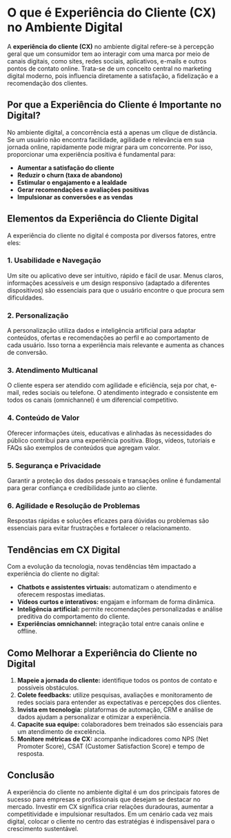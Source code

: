 # O que é Experiência do Cliente (CX) no Ambiente Digital

A **experiência do cliente (CX)** no ambiente digital refere-se à percepção geral que um consumidor tem ao interagir com uma marca por meio de canais digitais, como sites, redes sociais, aplicativos, e-mails e outros pontos de contato online. Trata-se de um conceito central no marketing digital moderno, pois influencia diretamente a satisfação, a fidelização e a recomendação dos clientes.

## Por que a Experiência do Cliente é Importante no Digital?

No ambiente digital, a concorrência está a apenas um clique de distância. Se um usuário não encontra facilidade, agilidade e relevância em sua jornada online, rapidamente pode migrar para um concorrente. Por isso, proporcionar uma experiência positiva é fundamental para:

- **Aumentar a satisfação do cliente**
- **Reduzir o churn (taxa de abandono)**
- **Estimular o engajamento e a lealdade**
- **Gerar recomendações e avaliações positivas**
- **Impulsionar as conversões e as vendas**

## Elementos da Experiência do Cliente Digital

A experiência do cliente no digital é composta por diversos fatores, entre eles:

### 1. Usabilidade e Navegação

Um site ou aplicativo deve ser intuitivo, rápido e fácil de usar. Menus claros, informações acessíveis e um design responsivo (adaptado a diferentes dispositivos) são essenciais para que o usuário encontre o que procura sem dificuldades.

### 2. Personalização

A personalização utiliza dados e inteligência artificial para adaptar conteúdos, ofertas e recomendações ao perfil e ao comportamento de cada usuário. Isso torna a experiência mais relevante e aumenta as chances de conversão.

### 3. Atendimento Multicanal

O cliente espera ser atendido com agilidade e eficiência, seja por chat, e-mail, redes sociais ou telefone. O atendimento integrado e consistente em todos os canais (omnichannel) é um diferencial competitivo.

### 4. Conteúdo de Valor

Oferecer informações úteis, educativas e alinhadas às necessidades do público contribui para uma experiência positiva. Blogs, vídeos, tutoriais e FAQs são exemplos de conteúdos que agregam valor.

### 5. Segurança e Privacidade

Garantir a proteção dos dados pessoais e transações online é fundamental para gerar confiança e credibilidade junto ao cliente.

### 6. Agilidade e Resolução de Problemas

Respostas rápidas e soluções eficazes para dúvidas ou problemas são essenciais para evitar frustrações e fortalecer o relacionamento.

## Tendências em CX Digital

Com a evolução da tecnologia, novas tendências têm impactado a experiência do cliente no digital:

- **Chatbots e assistentes virtuais:** automatizam o atendimento e oferecem respostas imediatas.
- **Vídeos curtos e interativos:** engajam e informam de forma dinâmica.
- **Inteligência artificial:** permite recomendações personalizadas e análise preditiva do comportamento do cliente.
- **Experiências omnichannel:** integração total entre canais online e offline.

## Como Melhorar a Experiência do Cliente no Digital

1. **Mapeie a jornada do cliente:** identifique todos os pontos de contato e possíveis obstáculos.
2. **Colete feedbacks:** utilize pesquisas, avaliações e monitoramento de redes sociais para entender as expectativas e percepções dos clientes.
3. **Invista em tecnologia:** plataformas de automação, CRM e análise de dados ajudam a personalizar e otimizar a experiência.
4. **Capacite sua equipe:** colaboradores bem treinados são essenciais para um atendimento de excelência.
5. **Monitore métricas de CX:** acompanhe indicadores como NPS (Net Promoter Score), CSAT (Customer Satisfaction Score) e tempo de resposta.

## Conclusão

A experiência do cliente no ambiente digital é um dos principais fatores de sucesso para empresas e profissionais que desejam se destacar no mercado. Investir em CX significa criar relações duradouras, aumentar a competitividade e impulsionar resultados. Em um cenário cada vez mais digital, colocar o cliente no centro das estratégias é indispensável para o crescimento sustentável.